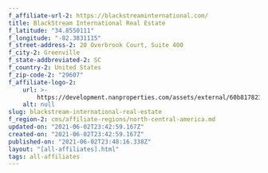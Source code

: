 ```yaml
---
f_affiliate-url-2: https://blackstreaminternational.com/
title: BlackStream International Real Estate
f_latitude: "34.8550111"
f_longitude: "-82.3831115"
f_street-address-2: 20 Overbrook Court, Suite 400­
f_city-2: Greenville­
f_state-addbreviated-2: SC­
f_country-2: United States
f_zip-code-2: "29607"
f_affiliate-logo-2:
    url: >-
        https://development.nanproperties.com/assets/external/60b81782375a3ae4bc617683_6081e55d07a62d41d45d8523_60785a70bfbd925339043a11_logo_blackstream-and-svn_b-over-bs-cire_black__1_.png
    alt: null
slug: blackstream-international-real-estate
f_region-2: cms/affiliate-regions/north-central-america.md
updated-on: "2021-06-02T23:42:59.167Z"
created-on: "2021-06-02T23:42:59.167Z"
published-on: "2021-06-02T23:48:16.338Z"
layout: "[all-affiliates].html"
tags: all-affiliates
---
```

